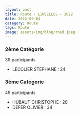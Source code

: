 ```yaml
---
layout: post
title: Route - LINSELLES - 2022
date: 2022-09-04
category: Route
tags: Route
image: assets/img/blog/road.jpeg
---
```


### 2ème Catégorie
39 participants
- LECOLIER STEPHANE : 24

### 3ème Catégorie
45 participants
- HUBAUT CHRISTOPHE : 28
- DEFER OLIVIER : 34
